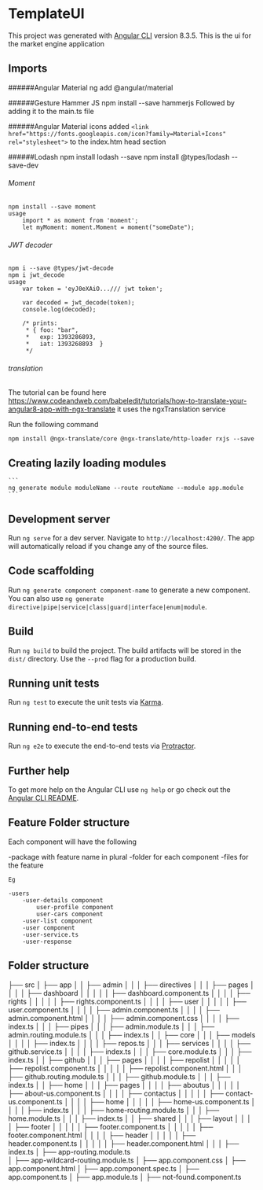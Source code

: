 # TemplateUI

This project was generated with [Angular CLI](https://github.com/angular/angular-cli) version 8.3.5.
This is the ui for the market engine application

## Imports

######Angular Material
ng add @angular/material

######Gesture Hammer JS
npm install --save hammerjs
Followed by adding it to the main.ts file

######Angular Material icons
added
`<link href="https://fonts.googleapis.com/icon?family=Material+Icons" rel="stylesheet">`
to the index.htm head section

######Lodash
npm install lodash --save
npm install @types/lodash --save-dev

###### Moment
    npm install --save moment 
    usage 
        import * as moment from 'moment';
        let myMoment: moment.Moment = moment("someDate");

###### JWT decoder
    npm i --save @types/jwt-decode
    npm i jwt_decode
    usage 
        var token = 'eyJ0eXAiO.../// jwt token';
         
        var decoded = jwt_decode(token);
        console.log(decoded);
         
        /* prints:
         * { foo: "bar",
         *   exp: 1393286893,
         *   iat: 1393268893  }
         */
###### translation
The tutorial can be found here
https://www.codeandweb.com/babeledit/tutorials/how-to-translate-your-angular8-app-with-ngx-translate
it uses the ngxTranslation service

Run the following command
```
npm install @ngx-translate/core @ngx-translate/http-loader rxjs --save
```
## Creating lazily loading modules
    ```
    ng generate module moduleName --route routeName --module app.module
    ```


## Development server

Run `ng serve` for a dev server. Navigate to `http://localhost:4200/`. The app will automatically reload if you change any of the source files.

## Code scaffolding

Run `ng generate component component-name` to generate a new component. You can also use `ng generate directive|pipe|service|class|guard|interface|enum|module`.

## Build

Run `ng build` to build the project. The build artifacts will be stored in the `dist/` directory. Use the `--prod` flag for a production build.

## Running unit tests

Run `ng test` to execute the unit tests via [Karma](https://karma-runner.github.io).

## Running end-to-end tests

Run `ng e2e` to execute the end-to-end tests via [Protractor](http://www.protractortest.org/).

## Further help

To get more help on the Angular CLI use `ng help` or go check out the [Angular CLI README](https://github.com/angular/angular-cli/blob/master/README.md).

## Feature Folder structure
Each component will have the following

-package with feature name in plural
-folder for each component
-files for the feature

    Eg
    
    -users
        -user-details component
            user-profile component
            user-cars component
        -user-list component
        -user component
        -user-service.ts
        -user-response

## Folder structure

├── src
│   ├── app
│   │   ├── admin
│   │   │   ├── directives
│   │   │   ├── pages
│   │   │   │   ├── dashboard
│   │   │   │   │   ├── dashboard.component.ts
│   │   │   │   ├── rights
│   │   │   │   │   ├── rights.component.ts
│   │   │   │   ├── user
│   │   │   │   │   ├── user.component.ts
│   │   │   │   ├── admin.component.ts
│   │   │   │   ├── admin.component.html
│   │   │   │   ├── admin.component.css
│   │   │   │   ├── index.ts
│   │   │   ├── pipes
│   │   │   ├── admin.module.ts
│   │   │   ├── admin.routing.module.ts
│   │   │   ├── index.ts
│   │   ├── core
│   │   │   ├── models
│   │   │   │   ├── index.ts
│   │   │   │   ├── repos.ts
│   │   │   ├── services
│   │   │   │   ├── github.service.ts
│   │   │   │   ├── index.ts
│   │   │   ├── core.module.ts
│   │   │   ├── index.ts
│   │   ├── github
│   │   │   ├── pages
│   │   │   │   ├── repolist
│   │   │   │   │   ├── repolist.component.ts
│   │   │   │   │   ├── repolist.component.html
│   │   │   ├── github.routing.module.ts
│   │   │   ├── github.module.ts
│   │   │   ├── index.ts
│   │   ├── home
│   │   │   ├── pages
│   │   │   │   ├── aboutus
│   │   │   │   │   ├── about-us.component.ts
│   │   │   │   ├── contactus
│   │   │   │   │   ├── contact-us.component.ts
│   │   │   │   ├── home
│   │   │   │   │   ├── home-us.component.ts
│   │   │   │   ├── index.ts
│   │   │   ├── home-routing.module.ts
│   │   │   ├── home.module.ts
│   │   │   ├── index.ts
│   │   ├── shared
│   │   │   ├── layout
│   │   │   │   ├── footer
│   │   │   │   │   ├── footer.component.ts
│   │   │   │   │   ├── footer.component.html
│   │   │   │   ├── header
│   │   │   │   │   ├── header.component.ts
│   │   │   │   │   ├── header.component.html
│   │   │   ├── index.ts
│   ├── app-routing.module.ts  
│   ├── app-wildcard-routing.module.ts
│   ├── app.component.css
│   ├── app.component.html
│   ├── app.component.spec.ts
│   ├── app.component.ts
│   ├── app.module.ts
│   ├── not-found.component.ts
